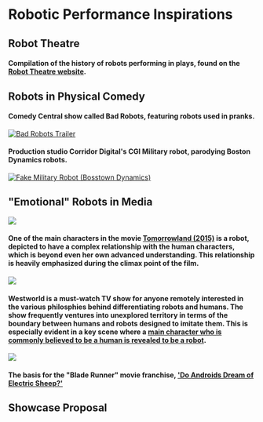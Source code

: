 # Robotic Performance Inspirations

## Robot Theatre
#### Compilation of the history of robots performing in plays, found on the [Robot Theatre website](https://www.robottheatre.co.uk/robot-performances).

## Robots in Physical Comedy
#### Comedy Central show called Bad Robots, featuring robots used in pranks.

[![Bad Robots Trailer](https://img.youtube.com/vi/JDiytJb2Kvo/0.jpg)](https://www.youtube.com/watch?v=JDiytJb2Kvo)

#### Production studio Corridor Digital's CGI Military robot, parodying Boston Dynamics robots.

[![Fake Military Robot (Bosstown Dynamics)](https://img.youtube.com/vi/y3RIHnK0_NE/0.jpg)](https://www.youtube.com/watch?v=y3RIHnK0_NE)

## "Emotional" Robots in Media
[![](https://images-na.ssl-images-amazon.com/images/I/81k3MzeXBpL._SY606_.jpg)](https://mixdrop.co/f/03m9c)

#### One of the main characters in the movie [Tomorrowland (2015)](https://mixdrop.co/f/03m9c) is a robot, depicted to have a complex relationship with the human characters, which is beyond even her own advanced understanding. This relationship is heavily emphasized during the climax point of the film.

[![](https://images-na.ssl-images-amazon.com/images/I/61OVS7PdJ-L._SY741_.jpg)](https://www.youtube.com/watch?v=o0iAY0f-BIM)

#### Westworld is a must-watch TV show for anyone remotely interested in the various philosphies behind differentiating robots and humans. The show frequently ventures into unexplored territory in terms of the boundary between humans and robots designed to imitate them. This is especially evident in a key scene where a [main character who is commonly believed to be a human is revealed to be a robot](https://www.youtube.com/watch?v=o0iAY0f-BIM).

[![](https://images-na.ssl-images-amazon.com/images/I/61OVS7PdJ-L._SY741_.jpg)](https://en.wikipedia.org/wiki/Do_Androids_Dream_of_Electric_Sheep%3F)

#### The basis for the "Blade Runner" movie franchise, ['Do Androids Dream of Electric Sheep?'](https://en.wikipedia.org/wiki/Do_Androids_Dream_of_Electric_Sheep%3F)

## Showcase Proposal
